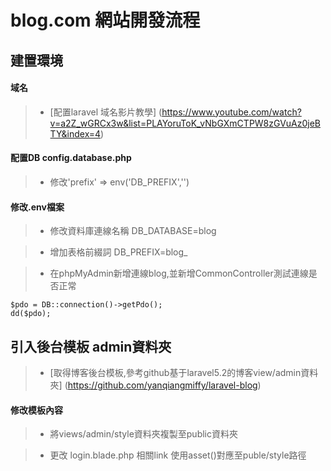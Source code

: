 # blog.com 網站開發流程

## 建置環境

#### 域名
>* [配置laravel 域名影片教學]
(https://www.youtube.com/watch?v=a2Z_wGRCx3w&list=PLAYoruToK_vNbGXmCTPW8zGVuAz0jeBTY&index=4)

#### 配置DB  config.database.php
>* 修改'prefix' => env('DB_PREFIX','')

#### 修改.env檔案
>* 修改資料庫連線名稱 DB_DATABASE=blog

>* 增加表格前綴詞 DB_PREFIX=blog_

>* 在phpMyAdmin新增連線blog,並新增CommonController測試連線是否正常

    $pdo = DB::connection()->getPdo();
    dd($pdo);

## 引入後台模板 admin資料夾
>* [取得博客後台模板,參考github基于laravel5.2的博客view/admin資料夾]
(https://github.com/yanqiangmiffy/laravel-blog)

#### 修改模板內容
>* 將views/admin/style資料夾複製至public資料夾 

>* 更改 login.blade.php 相關link 使用asset()對應至puble/style路徑
